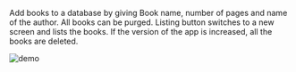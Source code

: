 Add books to a database by giving Book name, number of pages and name of the author. All books can be purged. Listing button switches to a new screen and lists the books. If the version of the app is increased, all the books are deleted.

![demo](demo.gif)
